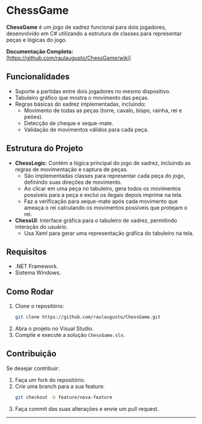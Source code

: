 # ChessGame

**ChessGame** é um jogo de xadrez funcional para dois jogadores, desenvolvido em C# utilizando a estrutura de classes para representar peças e lógicas do jogo.

**Documentação Completa:** [https://github.com/raulaugusto/ChessGame/wiki]
## Funcionalidades
- Suporte a partidas entre dois jogadores no mesmo dispositivo.
- Tabuleiro gráfico que mostra o movimento das peças.
- Regras básicas do xadrez implementadas, incluindo:
  - Movimento de todas as peças (torre, cavalo, bispo, rainha, rei e peões).
  - Detecção de cheque e xeque-mate.
  - Validação de movimentos válidos para cada peça.

## Estrutura do Projeto
- **ChessLogic**: Contém a lógica principal do jogo de xadrez, incluindo as regras de movimentação e captura de peças.
  - São implementadas classes para representar cada peça do jogo, definindo suas direções de movimento.
  - Ao clicar em uma peça no tabuleiro, gera todos os movimentos possíveis para a peça e exclui os ilegais depois imprime na tela.
  - Faz a verificação para xeque-mate após cada movimento que ameaça o rei calculando os movimentos possíveis que protejam o rei.
- **ChessUI**: Interface gráfica para o tabuleiro de xadrez, permitindo interação do usuário.
  - Usa Xaml para gerar uma representação gráfica do tabuleiro na tela.

## Requisitos
- .NET Framework.
- Sistema Windows.

## Como Rodar
1. Clone o repositório:
   ```bash
   git clone https://github.com/raulaugusto/ChessGame.git
   ```
2. Abra o projeto no Visual Studio.
3. Compile e execute a solução `ChessGame.sln`.

## Contribuição
Se desejar contribuir:
1. Faça um fork do repositório.
2. Crie uma branch para a sua feature:
   ```bash
   git checkout -b feature/nova-feature
   ```
3. Faça commit das suas alterações e envie um pull request.

---
